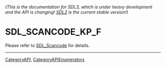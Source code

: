 ###### (This is the documentation for SDL3, which is under heavy development and the API is changing! [SDL2](https://wiki.libsdl.org/SDL2/) is the current stable version!)
# SDL_SCANCODE_KP_F

Please refer to [SDL_Scancode](SDL_Scancode) for details.

----
[CategoryAPI](CategoryAPI), [CategoryAPIEnumerators](CategoryAPIEnumerators)

